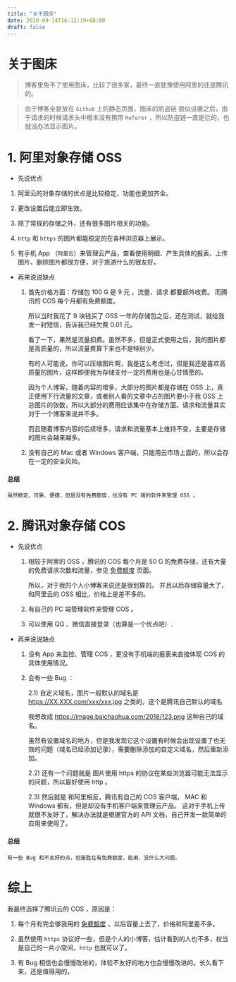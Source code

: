 ```yaml
---
title: "关于图床"
date: 2018-09-14T16:12:19+08:00
draft: false
---
```


#  关于图床

> 博客里免不了使用图床，比较了很多家，最终一直犹豫使用阿里的还是腾讯的。

> 由于博客全是放在 `Github` 上的静态页面，图床的防盗链 貌似设置之后，由于请求的时候请求头中根本没有携带 `Referer` ，所以防盗链一直是拦的，也就没办法显示图片。
 

# 1. 阿里对象存储 OSS 

  * 先说优点
   1. 阿里云的对象存储的优点是比较稳定，功能也更加齐全。

   2. 更改设置后能立即生效。

   3. 除了常规的存储之外，还有很多图片相关的功能。

   4. `http` 和 `https` 的图片都能稳定的在各种浏览器上展示。

   5. 有手机 App （`阿里云`）来管理云产品，查看使用明细、产生具体的报表、上传图片、删除图片都很方便，对于旅游什么的很友好。

  * 再来说说缺点

  	1. 首先价格方面：存储包 100 G 是 9 元 ，流量、请求 都要额外收费。 而腾讯的 COS 每个月都有免费额度。

  	   	所以当时我花了 9 块钱买了 OSS 一年的存储包之后，还在测试，就给我发一封短信，告诉我已经欠费 0.01 元。

  	   	看了一下，果然是流量扣费。虽然不多，但是正式使用之后，我的图片都是高质量的，所以流量费算下来也不是特别少。 

  	   	有的人可能说，你可以压缩图片啊，我是这么考虑过，但是我还是喜欢高质量的图片，这样即便我为存储支付一定的费用也是心甘情愿的。

       	因为个人博客，随着内容的增多，大部分的图片都是存储在 OSS 上，真正使用下行流量的文章，或者别人看的文章中占的图片要小于我 OSS 上总图片的张数，所以大部分的费用应该集中在存储方面。请求和流量其实对于一个博客来说并不多。

  		而且随着博客内容的后续增多，请求和流量基本上维持不变，主要是存储的图片会越来越多。

  	2. 没有自己的 Mac 或者 Windows 客户端，只能用云市场上面的，所以会存在一定的安全风险。

#### 总结

	虽然稳定、可靠、便捷，但是没有免费额度，也没有 PC 端的软件来管理 OSS 。

# 2. 腾讯对象存储 COS
 
 * 先说优点

 	1. 相较于阿里的 OSS ，腾讯的 COS 每个月是 50 G 的免费存储，还有大量的免费请求次数和流量，参见 [免费额度](https://www.qcloud.com/document/product/436/6240?_ga=1.74556754.1129592029.1537955259) 页面。

 		所以，对于我的个人小博客来说还是很划算的。 并且以后存储容量大了，和阿里云的 OSS 相比，价格上是差不多的。

 	2. 有自己的 PC 端管理软件来管理 COS 。

 	3. 可以使用 QQ 、微信直接登录（也算是一个优点吧）.

* 再来说说缺点

	1. 没有 App 来监控、管理 COS ，更没有手机端的报表来直接体现 COS 的具体使用情况。

	2. 会有一些 Bug ：

		 2.1) 自定义域名，图片一般默认的域名是 https://XX.XXX.com/xxx/xxx.jpg 之类的，这个是腾讯自己默认的域名

		 我想改成 https://image.baichaohua.com/2018/123.png 这种自己的域名。
 	  
 	  	虽然有设置域名的地方，但是我发现它这个设置有时候会出现设置了也无效的问题（域名已经添加记录），需要删除添加的自定义域名，然后重新添加。

 		2.2) 还有一个问题就是 图片使用 https 的协议在某些浏览器可能无法显示的问题，所以最好使用 http 。

 		2.3) 然后就是 和阿里相反，腾讯有自己的 COS 客户端， MAC 和 Windows 都有，但是却没有手机客户端来管理云产品。 这对于手机上传就很不友好了，解决办法就是根据官方的 API 文档，自己开发一款简单的应用来使用了。

#### 总结
	
	有一些 Bug 和不友好的点，但是胜在有免费额度，能用、没什么大问题。




# 综上

 我最终选择了腾讯云的 COS ，原因是：

 1. 每个月有完全够我用的 [免费额度](https://www.qcloud.com/document/product/436/6240?_ga=1.74556754.1129592029.1537955259) ，以后容量上去了，价格和阿里差不多。

 2. 虽然使用 `https` 协议好一些，但是个人的小博客，估计看到的人也不多，权当是自己的一片小空间，`http` 也就可以了。

 3. 有 Bug 相信也会慢慢改进的，体验不友好的地方也会慢慢改进的。长久看下来，还是值得用的。